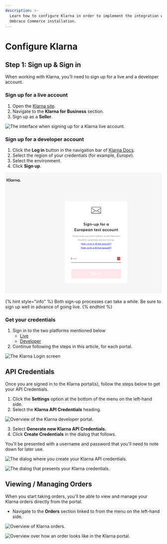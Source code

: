 ```yaml
---
description: >-
  Learn how to configure Klarna in order to implement the integration with your
  Umbraco Commerce installation.
---
```


# Configure Klarna

## Step 1: Sign up & Sign in

When working with Klarna, you'll need to sign up for a live and a developer account.

### Sign up for a live account

1. Open the [Klarna site](https://www.klarna.com/).
2. Navigate to the **Klarna for Business** section.
3. Sign up as a **Seller**.

![The interface when signing up for a Klarna live account.](../media/klarna/get_started.png)

### Sign up for a developer account

1. Click the **Log in** button in the navigation bar of [Klarna Docs](https://docs.klarna.com/resources/developer-tools/testing-payments/before-you-test/).
2. Select the region of your credentials (for example, *Europe*).
3. Select the environment.
4. Click **Sign up**.

![The interface when signing up for a Klarna developer account.](../media/klarna/developer_signup_1.png)

{% hint style="info" %}
Both sign-up processes can take a while. Be sure to sign up well in advance of going live.
{% endhint %}

### Get your credentials

1. Sign in to the two platforms mentioned below
   * [Live](https://auth.eu.portal.klarna.com/auth/realms/merchants/protocol/openid-connect/auth?client_id=merchant-portal)
   * [Developer](https://login.playground.klarna.com/)
2. Continue following the steps in this article, for each portal.

![The Klarna Login screen](../media/klarna/sign_in.png)

## API Credentials

Once you are signed in to the Klarna portal(s), follow the steps below to get your API Credentials.

1. Click the **Settings** option at the bottom of the menu on the left-hand side.
2. Select the **Klarna API Credentials** heading.

![Overview of the Klarna developer portal.](../media/klarna/developer_portal.png)

3. Select **Generate new Klarna API Credentials.**
4. Click **Create Credentials** in the dialog that follows.

You'll be presented with a username and password that you'll need to note down for later use.

![The dialog where you create your Klarna API credentials.](../media/klarna/generate_credentials.png)

![The dialog that presents your Klarna credentials.](../media/klarna/credentials.png)

## Viewing / Managing Orders

When you start taking orders, you'll be able to view and manage your Klarna orders directly from the portal.

* Navigate to the **Orders** section linked to from the menu on the left-hand side.

![Overview of Klarna orders.](../media/klarna/orders.png)

![Overview over how an order looks like in the Klarna portal.](../media/klarna/order.png)
